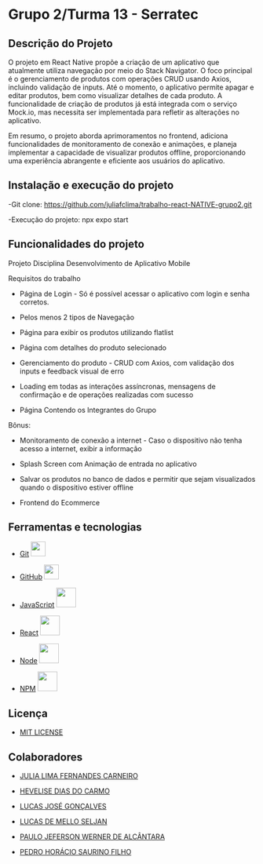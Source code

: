 # Grupo 2/Turma 13 - Serratec

## Descrição do Projeto
O projeto em React Native propõe a criação de um aplicativo que atualmente utiliza navegação por meio do Stack Navigator. O foco principal é o gerenciamento de produtos com operações CRUD usando Axios, incluindo validação de inputs. Até o momento, o aplicativo permite apagar e editar produtos, bem como visualizar detalhes de cada produto. A funcionalidade de criação de produtos já está integrada com o serviço Mock.io, mas necessita ser implementada para refletir as alterações no aplicativo.

Em resumo, o projeto aborda aprimoramentos no frontend, adiciona funcionalidades de monitoramento de conexão e animações, e planeja implementar a capacidade de visualizar produtos offline, proporcionando uma experiência abrangente e eficiente aos usuários do aplicativo.

## Instalação e execução do projeto
-Git clone: https://github.com/juliafclima/trabalho-react-NATIVE-grupo2.git

-Execução do projeto: npx expo start

## Funcionalidades do projeto
Projeto Disciplina Desenvolvimento de Aplicativo Mobile

Requisitos do trabalho
- Página de Login - Só é possível acessar o aplicativo com login e senha corretos.

- Pelos menos 2 tipos de Navegação

- Página para exibir os produtos utilizando flatlist

- Página com detalhes do produto selecionado

- Gerenciamento do produto - CRUD com Axios, com validação dos inputs e feedback visual de erro

- Loading em todas as interações assíncronas, mensagens de confirmação e de operações realizadas com sucesso

- Página Contendo os Integrantes do Grupo

Bônus:
- Monitoramento de conexão a internet - Caso o dispositivo não tenha acesso a internet, exibir a informação

- Splash Screen com Animação de entrada no aplicativo

- Salvar os produtos no banco de dados e permitir que sejam visualizados quando o dispositivo estiver offline

- Frontend do Ecommerce

## Ferramentas e tecnologias
- [Git](https://git-scm.com/) <img loading="lazy" src="https://cdn.jsdelivr.net/gh/devicons/devicon/icons/git/git-original.svg" width="30" height="30"/>

- [GitHub](https://github.com/) <img loading="lazy" src="https://cdn.jsdelivr.net/gh/devicons/devicon/icons/github/github-original.svg" width="30" height="30"/>

- [JavaScript](https://developer.mozilla.org/pt-BR/docs/Web/JavaScript) <img loading="lazy" src="https://cdn.jsdelivr.net/gh/devicons/devicon/icons/javascript/javascript-original.svg" width="40" height="40"/>

- [React](https://react.dev/) <img loading="lazy" src="https://cdn.jsdelivr.net/gh/devicons/devicon/icons/react/react-original-wordmark.svg" width="40" height="40"/>

- [Node](https://nodejs.org/en) <img loading="lazy" src="https://cdn.jsdelivr.net/gh/devicons/devicon/icons/nodejs/nodejs-original-wordmark.svg" width="40" height="40"/>

- [NPM](https://www.npmjs.com/) <img loading="lazy" src="https://cdn.jsdelivr.net/gh/devicons/devicon/icons/npm/npm-original-wordmark.svg" width="40" height="40"/>
          
## Licença 
- [MIT LICENSE](https://opensource.org/license/mit/)

## Colaboradores
- [JULIA LIMA FERNANDES CARNEIRO](https://github.com/juliafclima)
 
- [HEVELISE DIAS DO CARMO](https://github.com/Hevelise-Liz)
   
- [LUCAS JOSÉ GONÇALVES](https://github.com/Lucas-Jose-Goncalves)
     
- [LUCAS DE MELLO SELJAN](https://github.com/Lucas-Seljan)

- [PAULO JEFERSON WERNER DE ALCÂNTARA](https://github.com/Paulo-Jeferson)

- [PEDRO HORÁCIO SAURINO FILHO](https://github.com/Pedroh88)

